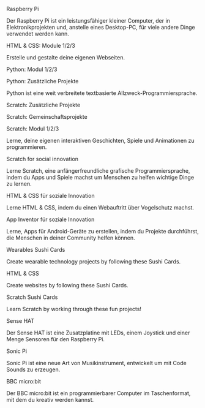 Raspberry Pi

Der Raspberry Pi ist ein leistungsfähiger kleiner Computer, der in Elektronikprojekten und, anstelle eines Desktop-PC, für viele andere Dinge verwendet werden kann.

HTML & CSS: Module 1/2/3

Erstelle und gestalte deine eigenen Webseiten.

Python: Modul 1/2/3

Python: Zusätzliche Projekte

Python ist eine weit verbreitete textbasierte Allzweck-Programmiersprache.

Scratch: Zusätzliche Projekte

Scratch: Gemeinschaftsprojekte

Scratch: Modul 1/2/3

Lerne, deine eigenen interaktiven Geschichten, Spiele und Animationen zu programmieren.

Scratch for social innovation

Lerne Scratch, eine anfängerfreundliche grafische Programmiersprache, indem du Apps und Spiele machst um Menschen zu helfen wichtige Dinge zu lernen.

HTML & CSS für soziale Innovation

Lerne HTML & CSS, indem du einen Webauftritt über Vogelschutz machst.

App Inventor für soziale Innovation

Lerne, Apps für Android-Geräte zu erstellen, indem du Projekte durchführst, die Menschen in deiner Community helfen können.

Wearables Sushi Cards

Create wearable technology projects by following these Sushi Cards.

HTML & CSS

Create websites by following these Sushi Cards.

Scratch Sushi Cards

Learn Scratch by working through these fun projects!

Sense HAT

Der Sense HAT ist eine Zusatzplatine mit LEDs, einem Joystick und einer Menge Sensoren für den Raspberry Pi.

Sonic Pi

Sonic Pi ist eine neue Art von Musikinstrument, entwickelt um mit Code Sounds zu erzeugen.

BBC micro:bit

Der BBC micro:bit ist ein programmierbarer Computer im Taschenformat, mit dem du kreativ werden kannst.